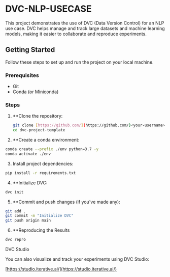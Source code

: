 # DVC-NLP-USECASE

This project demonstrates the use of DVC (Data Version Control) for an NLP use case. DVC helps manage and track large datasets and machine learning models, making it easier to collaborate and reproduce experiments.

## Getting Started

Follow these steps to set up and run the project on your local machine.

### Prerequisites

* Git
* Conda (or Miniconda)

### Steps

1. **Clone the repository:
   ```bash
   git clone [https://github.com/](https://github.com/)<your-username>/dvc-project-template.git
   cd dvc-project-template
   ```
2. **Create a conda environment:
```bash
conda create --prefix ./env python=3.7 -y
conda activate ./env
```
3. Install project dependencies:
```bash
pip install -r requirements.txt
```
4. **Initialize DVC:
```bash
dvc init
```
5. **Commit and push changes (if you've made any):
```bash
git add .
git commit -m "Initialize DVC"
git push origin main
```
6. **Reproducing the Results
```bash
dvc repro
```

DVC Studio

You can also visualize and track your experiments using DVC Studio:

[https://studio.iterative.ai/](https://studio.iterative.ai/)
